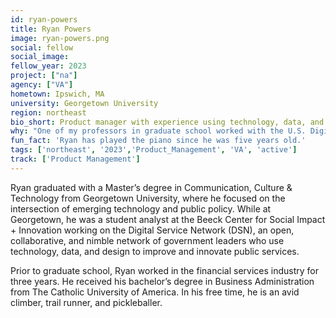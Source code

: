 ```yaml
---
id: ryan-powers
title: Ryan Powers
image: ryan-powers.png
social: fellow
social_image:
fellow_year: 2023
project: ["na"]
agency: ["VA"]
hometown: Ipswich, MA
university: Georgetown University
region: northeast
bio_short: Product manager with experience using technology, data, and design to improve and innovate public services
why: "One of my professors in graduate school worked with the U.S. Digital Service. Hearing about her experience doing work that combined technology, public policy, and public service was a lightbulb moment for me. I jumped at the unique opportunity to serve the American people, learn from the diverse life experiences of other fellows, and grow as a civic technologist."
fun_fact: 'Ryan has played the piano since he was five years old.'
tags: ['northeast', '2023','Product_Management', 'VA', 'active']
track: ['Product Management']
---
```


Ryan graduated with a Master’s degree in Communication, Culture & Technology from Georgetown University, where he focused on the intersection of emerging technology and public policy. While at Georgetown, he was a student analyst at the Beeck Center for Social Impact + Innovation working on the Digital Service Network (DSN), an open, collaborative, and nimble network of government leaders who use technology, data, and design to improve and innovate public services. 

Prior to graduate school, Ryan worked in the financial services industry for three years. He received his bachelor’s degree in Business Administration from The Catholic University of America. In his free time, he is an avid climber, trail runner, and pickleballer.
